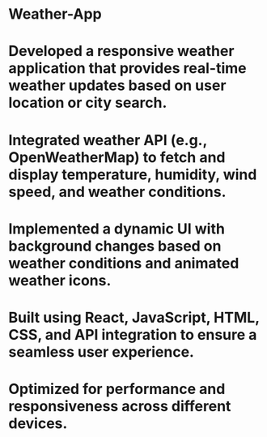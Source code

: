 ﻿# Weather-App
# Developed a responsive weather application that provides real-time weather updates based on user location or city search.
# Integrated weather API (e.g., OpenWeatherMap) to fetch and display temperature, humidity, wind speed, and weather conditions.
# Implemented a dynamic UI with background changes based on weather conditions and animated weather icons.
# Built using React, JavaScript, HTML, CSS, and API integration to ensure a seamless user experience.
# Optimized for performance and responsiveness across different devices.

